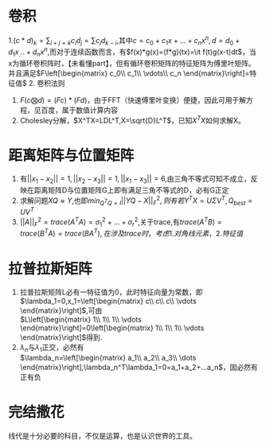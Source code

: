 <!--
 * @Author: your name
 * @Date: 2020-07-04 06:02:07
 * @LastEditTime: 2020-07-04 06:53:17
 * @LastEditors: Please set LastEditors
 * @Description: In User Settings Edit
--> 
# 卷积
1.$(c*d)_k = \sum_{i+j=k} c_i d_j=\sum c_id_{k-i}$,其中$c=c_0+c_1x+...+c_nx^n,d=d_0+d_1x_...+d_nx^n$,而对于连续函数而言，有$f(x)*g(x)=(f*g)(tx)=\it f(t)g(x-t)dt$，当x为循环卷积阵时，【未看懂part】，但有循环卷积矩阵的特征矩阵为傅里叶矩阵。并且满足$F\left[\begin{matrix}
    c_0\\
    c_1\\
    \vdots\\
    c_n
\end{matrix}\right]=特征值$
2. 卷积法则
   1.  $F(c\bigotimes d)=(Fc)*(Fd)$，由于FFT（快速傅里叶变换）便捷，因此可用于解方程，见百度，属于数值计算内容
   2.  Cholesley分解，$X^TX=LDL^T,X=\sqrt{D}L^T$，已知$X^TX$如何求解X。
# 距离矩阵与位置矩阵
1. 有$||x_1-x_2||=1,||x_2-x_3||=1,||x_1-x_3||=6$,由三角不等式可知不成立，反映在距离矩阵D与位置矩阵G上即有满足三角不等式的D，必有G正定
2. 求解问题$XQ\approx Y$,也即$min_{Q^TQ=I}||YQ-X||^2_{F},则有若Y^TX=U\Sigma V^T,Q_{best}=UV^T$
3. $||A||^2_F=trace(A^TA)=\sigma_1^2+...+\sigma_r^2$,关于trace,有$trace(A^TB)=trace(B^TA)=trace(BA^T),在涉及trace时，考虑1.对角线元素，2.特征值$
# 拉普拉斯矩阵
1. 拉普拉斯矩阵L必有一特征值为0，此时特征向量为常数，即  $\lambda_1=0,x_1=\left[\begin{matrix}
    c\\
    c\\
    c\\
    \vdots
\end{matrix}\right]$,可由  
$L\left[\begin{matrix}
    1\\
    1\\
    1\\
    \vdots
\end{matrix}\right]=0\left[\begin{matrix}
    1\\
    1\\
    1\\
    \vdots
\end{matrix}\right]$得到.
2. $\lambda_n$与$\lambda_1$正交，必然有  
$\lambda_n=\left[\begin{matrix}
    a_1\\
    a_2\\
    a_3\\
    \dots
\end{matrix}\right],\lambda_n^T\lambda_1=0=a_1+a_2+...a_n$，固必然有正有负
# 完结撒花
线代是十分必要的科目，不仅是运算，也是认识世界的工具。